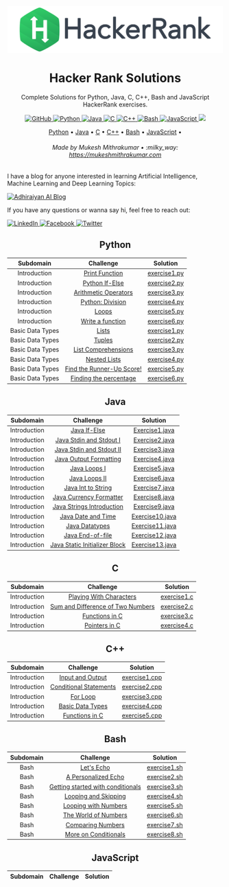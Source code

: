 <img src="./images/cover.svg">

<h1 id="HackerRankSolutions" align="center" >Hacker Rank Solutions</h1>

<p align="center">Complete Solutions for Python, Java, C, C++, Bash and JavaScript HackerRank exercises.</p>

<p align="center">
    <a href="https://opensource.org/licenses/MIT">
        <img src="https://img.shields.io/cocoapods/l/AFNetworking.svg" alt="GitHub">
    </a>
    <a href="https://devdocs.io/python~3.6/">
        <img src="https://img.shields.io/badge/Python-Docs-3572A5.svg?style=flat&logo=c%2B%2B" alt="Python">
    </a>
    <a href="https://devdocs.io/openjdk~8/">
        <img src="https://img.shields.io/badge/Java-Docs-B07219.svg?style=flat&logo=c%2B%2B" alt="Java">
    </a>
    <a href="https://devdocs.io/c/">
        <img src="https://img.shields.io/badge/C-Docs-555555.svg?style=flat&logo=c%2B%2B" alt="C">
    </a>
    <a href="https://devdocs.io/cpp/">
        <img src="https://img.shields.io/badge/C++-Docs-F34B7D.svg?style=flat&logo=c%2B%2B" alt="C++">
    </a>
    <a href="https://devdocs.io/bash/">
        <img src="https://img.shields.io/badge/Bash-Docs-89E051.svg?style=flat&logo=c%2B%2B" alt="Bash">
    </a>
    <a href="https://devdocs.io/javascript/">
        <img src="https://img.shields.io/badge/JavaScript-Docs-F1E05A.svg?style=flat&logo=c%2B%2B" alt="JavaScript">
    </a>
    <a href="https://www.codacy.com/manual/mukesh_4/HackerRankSolutions?utm_source=github.com&amp;utm_medium=referral&amp;utm_content=mukeshmithrakumar/HackerRankSolutions&amp;utm_campaign=Badge_Grade">
        <img src="https://api.codacy.com/project/badge/Grade/df5687168a3f40a88e340c40acb80ed6"/>
    </a>
</p>

<p align="center">
    <a href="#python">Python</a> •
    <a href="#java">Java</a> •
    <a href="#c">C</a> •
    <a href="#C++">C++</a> •
    <a href="#bash">Bash</a> •
    <a href="#javascript">JavaScript</a> •
</p>

<h6 align="center">Made by Mukesh Mithrakumar • :milky_way: <a href="https://mukeshmithrakumar.com">https://mukeshmithrakumar.com</a></h6>

I have a blog for anyone interested in learning Artificial Intelligence, Machine Learning and Deep Learning Topics:

<a href="https://www.adhiraiyan.org/">
    <img src="https://img.shields.io/badge/Adhiraiyan AI Blog-red.svg?" alt="Adhiraiyan AI Blog">
</a>

If you have any questions or wanna say hi, feel free to reach out:

<a href="https://www.linkedin.com/in/mukesh-mithrakumar/">
    <img src="https://img.shields.io/badge/LinkedIn-blue.svg?" alt="LinkedIn">
</a>
<a href="https://www.facebook.com/adhiraiyan/">
    <img src="https://img.shields.io/badge/Facebook-brightgreen.svg?" alt="Facebook">
</a>
<a href="https://twitter.com/MMithrakumar">
    <img src="https://img.shields.io/badge/Twitter-purple.svg?" alt="Twitter">
</a>



<h2 align="center">Python</h2>

| Subdomain         | Challenge                                                                                               | Solution                                                                                                                           |
|:-----------------:|:-------------------------------------------------------------------------------------------------------:|:----------------------------------------------------------------------------------------------------------------------------------:|
| Introduction      | [Print Function](https://www.hackerrank.com/challenges/python-print)                                    | [exercise1.py](https://github.com/mukeshmithrakumar/HackerRankSolutions/blob/master/Python/1.%20Introduction/exercise1.py)         |
| Introduction      | [Python If-Else](https://www.hackerrank.com/challenges/py-if-else)                                      | [exercise2.py](https://github.com/mukeshmithrakumar/HackerRankSolutions/blob/master/Python/1.%20Introduction/exercise2.py)         |
| Introduction      | [Arithmetic Operators](https://www.hackerrank.com/challenges/python-arithmetic-operators)               | [exercise3.py](https://github.com/mukeshmithrakumar/HackerRankSolutions/blob/master/Python/1.%20Introduction/exercise3.py)         |
| Introduction      | [Python: Division](https://www.hackerrank.com/challenges/python-division)                               | [exercise4.py](https://github.com/mukeshmithrakumar/HackerRankSolutions/blob/master/Python/1.%20Introduction/exercise4.py)         |
| Introduction      | [Loops](https://www.hackerrank.com/challenges/python-loops)                                             | [exercise5.py](https://github.com/mukeshmithrakumar/HackerRankSolutions/blob/master/Python/1.%20Introduction/exercise5.py)         |
| Introduction      | [Write a function](https://www.hackerrank.com/challenges/write-a-function)                              | [exercise6.py](https://github.com/mukeshmithrakumar/HackerRankSolutions/blob/master/Python/1.%20Introduction/exercise6.py)         |
| Basic Data Types  | [Lists](https://www.hackerrank.com/challenges/python-lists)                                             | [exercise1.py](https://github.com/mukeshmithrakumar/HackerRankSolutions/blob/master/Python/2.%20Basic%20Data%20Types/exercise1.py) |
| Basic Data Types  | [Tuples](https://www.hackerrank.com/challenges/python-tuples)                                           | [exercise2.py](https://github.com/mukeshmithrakumar/HackerRankSolutions/blob/master/Python/2.%20Basic%20Data%20Types/exercise2.py) |
| Basic Data Types  | [List Comprehensions](https://www.hackerrank.com/challenges/list-comprehensions)                        | [exercise3.py](https://github.com/mukeshmithrakumar/HackerRankSolutions/blob/master/Python/2.%20Basic%20Data%20Types/exercise3.py) |
| Basic Data Types  | [Nested Lists](https://www.hackerrank.com/challenges/nested-list)                                       | [exercise4.py](https://github.com/mukeshmithrakumar/HackerRankSolutions/blob/master/Python/2.%20Basic%20Data%20Types/exercise4.py) |
| Basic Data Types  | [Find the Runner-Up Score!](https://www.hackerrank.com/challenges/find-second-maximum-number-in-a-list) | [exercise5.py](https://github.com/mukeshmithrakumar/HackerRankSolutions/blob/master/Python/2.%20Basic%20Data%20Types/exercise5.py) |
| Basic Data Types  | [Finding the percentage](https://www.hackerrank.com/challenges/finding-the-percentage)                  | [exercise6.py](https://github.com/mukeshmithrakumar/HackerRankSolutions/blob/master/Python/2.%20Basic%20Data%20Types/exercise6.py) |


<h2 align="center">Java</h2>

| Subdomain         | Challenge                                                                                            | Solution                                                                                                                       |
|:-----------------:|:----------------------------------------------------------------------------------------------------:|:------------------------------------------------------------------------------------------------------------------------------:|
| Introduction      | [Java If-Else](https://www.hackerrank.com/challenges/java-if-else)                                   | [Exercise1.java](https://github.com/mukeshmithrakumar/HackerRankSolutions/blob/master/Java/1.%20Introduction/xercise1.java)    |
| Introduction      | [Java Stdin and Stdout I](https://www.hackerrank.com/challenges/java-stdin-and-stdout-1)             | [Exercise2.java](https://github.com/mukeshmithrakumar/HackerRankSolutions/blob/master/Java/1.%20Introduction/exercise2.java)   |
| Introduction      | [Java Stdin and Stdout II](https://www.hackerrank.com/challenges/java-stdin-stdout)                  | [Exercise3.java](https://github.com/mukeshmithrakumar/HackerRankSolutions/blob/master/Java/1.%20Introduction/exercise3.java)   |
| Introduction      | [Java Output Formatting](https://www.hackerrank.com/challenges/java-output-formatting)               | [Exercise4.java](https://github.com/mukeshmithrakumar/HackerRankSolutions/blob/master/Java/1.%20Introduction/exercise4.java)   |
| Introduction      | [Java Loops I](https://www.hackerrank.com/challenges/java-loops-i)                                   | [Exercise5.java](https://github.com/mukeshmithrakumar/HackerRankSolutions/blob/master/Java/1.%20Introduction/exercise5.java)   |
| Introduction      | [Java Loops II](https://www.hackerrank.com/challenges/java-loops)                                    | [Exercise6.java](https://github.com/mukeshmithrakumar/HackerRankSolutions/blob/master/Java/1.%20Introduction/exercise6.java)   |
| Introduction      | [Java Int to String](https://www.hackerrank.com/challenges/java-int-to-string)                       | [Exercise7.java](https://github.com/mukeshmithrakumar/HackerRankSolutions/blob/master/Java/1.%20Introduction/exercise7.java)   |
| Introduction      | [Java Currency Formatter](https://www.hackerrank.com/challenges/java-currency-formatter)             | [Exercise8.java](https://github.com/mukeshmithrakumar/HackerRankSolutions/blob/master/Java/1.%20Introduction/exercise8.java)   |
| Introduction      | [Java Strings Introduction](https://www.hackerrank.com/challenges/java-strings-introduction)         | [Exercise9.java](https://github.com/mukeshmithrakumar/HackerRankSolutions/blob/master/Java/1.%20Introduction/exercise9.java)   |
| Introduction      | [Java Date and Time](https://www.hackerrank.com/challenges/java-date-and-time)                       | [Exercise10.java](https://github.com/mukeshmithrakumar/HackerRankSolutions/blob/master/Java/1.%20Introduction/exercise10.java) |
| Introduction      | [Java Datatypes](https://www.hackerrank.com/challenges/java-datatypes)                               | [Exercise11.java](https://github.com/mukeshmithrakumar/HackerRankSolutions/blob/master/Java/1.%20Introduction/exercise11.java) |
| Introduction      | [Java End-of-file](https://www.hackerrank.com/challenges/java-end-of-file)                           | [Exercise12.java](https://github.com/mukeshmithrakumar/HackerRankSolutions/blob/master/Java/1.%20Introduction/exercise12.java) |
| Introduction      | [Java Static Initializer Block](https://www.hackerrank.com/challenges/java-static-initializer-block) | [Exercise13.java](https://github.com/mukeshmithrakumar/HackerRankSolutions/blob/master/Java/1.%20Introduction/exercise13.java) |



<h2 align="center">C</h2>

| Subdomain         | Challenge                                                                                 | Solution                                                                                                            |
|:-----------------:|:-----------------------------------------------------------------------------------------:|:-------------------------------------------------------------------------------------------------------------------:|
| Introduction      | [Playing With Characters](https://www.hackerrank.com/challenges/playing-with-characters)  | [exercise1.c](https://github.com/mukeshmithrakumar/HackerRankSolutions/blob/master/C/1.%20Introduction/exercise1.c) |
| Introduction      | [Sum and Difference of Two Numbers](https://www.hackerrank.com/challenges/sum-numbers-c)  | [exercise2.c](https://github.com/mukeshmithrakumar/HackerRankSolutions/blob/master/C/1.%20Introduction/exercise2.c) |
| Introduction      | [Functions in C](https://www.hackerrank.com/challenges/functions-in-c)                    | [exercise3.c](https://github.com/mukeshmithrakumar/HackerRankSolutions/blob/master/C/1.%20Introduction/exercise3.c) |
| Introduction      | [Pointers in C](https://www.hackerrank.com/challenges/pointer-in-c)                       | [exercise4.c](https://github.com/mukeshmithrakumar/HackerRankSolutions/blob/master/C/1.%20Introduction/exercise4.c) |




<h2 align="center">C++</h2>

| Subdomain         | Challenge                                                                                      | Solution                                                                                                                      |
|:-----------------:|:----------------------------------------------------------------------------------------------:|:-----------------------------------------------------------------------------------------------------------------------------:|
| Introduction      | [Input and Output](https://www.hackerrank.com/challenges/cpp-input-and-output/problem)         | [exercise1.cpp](https://github.com/mukeshmithrakumar/HackerRankSolutions/blob/master/C%2B%2B/1.%20Introduction/exercise1.cpp) |
| Introduction      | [Conditional Statements](https://www.hackerrank.com/challenges/c-tutorial-conditional-if-else) | [exercise2.cpp](https://github.com/mukeshmithrakumar/HackerRankSolutions/blob/master/C%2B%2B/1.%20Introduction/exercise2.cpp) |
| Introduction      | [For Loop](https://www.hackerrank.com/challenges/c-tutorial-for-loop)                          | [exercise3.cpp](https://github.com/mukeshmithrakumar/HackerRankSolutions/blob/master/C%2B%2B/1.%20Introduction/exercise3.cpp) |
| Introduction      | [Basic Data Types](https://www.hackerrank.com/challenges/c-tutorial-basic-data-types)          | [exercise4.cpp](https://github.com/mukeshmithrakumar/HackerRankSolutions/blob/master/C%2B%2B/1.%20Introduction/exercise4.cpp) |
| Introduction      | [Functions in C](https://www.hackerrank.com/challenges/c-tutorial-functions)                   | [exercise5.cpp](https://github.com/mukeshmithrakumar/HackerRankSolutions/blob/master/C%2B%2B/1.%20Introduction/exercise5.cpp) |




<h2 align="center">Bash</h2>

| Subdomain       | Challenge                                                                                                                     | Solution                                                                                                          |
|:---------------:|:-----------------------------------------------------------------------------------------------------------------------------:|:-----------------------------------------------------------------------------------------------------------------:|
| Bash            | [Let's Echo](https://www.hackerrank.com/challenges/bash-tutorials-lets-echo)                                                  | [exercise1.sh](https://github.com/mukeshmithrakumar/HackerRankSolutions/blob/master/Shell/1.%20Bash/exercise1.sh) |
| Bash            | [A Personalized Echo](https://www.hackerrank.com/challenges/bash-tutorials---a-personalized-echo)                             | [exercise2.sh](https://github.com/mukeshmithrakumar/HackerRankSolutions/blob/master/Shell/1.%20Bash/exercise2.sh) |
| Bash            | [Getting started with conditionals](https://www.hackerrank.com/challenges/bash-tutorials---getting-started-with-conditionals) | [exercise3.sh](https://github.com/mukeshmithrakumar/HackerRankSolutions/blob/master/Shell/1.%20Bash/exercise3.sh) |
| Bash            | [Looping and Skipping](https://www.hackerrank.com/challenges/bash-tutorials---looping-and-skipping)                           | [exercise4.sh](https://github.com/mukeshmithrakumar/HackerRankSolutions/blob/master/Shell/1.%20Bash/exercise4.sh) |
| Bash            | [Looping with Numbers](https://www.hackerrank.com/challenges/bash-tutorials---looping-with-numbers)                           | [exercise5.sh](https://github.com/mukeshmithrakumar/HackerRankSolutions/blob/master/Shell/1.%20Bash/exercise5.sh) |
| Bash            | [The World of Numbers](https://www.hackerrank.com/challenges/bash-tutorials---the-world-of-numbers)                           | [exercise6.sh](https://github.com/mukeshmithrakumar/HackerRankSolutions/blob/master/Shell/1.%20Bash/exercise6.sh) |
| Bash            | [Comparing Numbers](https://www.hackerrank.com/challenges/bash-tutorials---comparing-numbers)                                 | [exercise7.sh](https://github.com/mukeshmithrakumar/HackerRankSolutions/blob/master/Shell/1.%20Bash/exercise7.sh) |
| Bash            | [More on Conditionals](https://www.hackerrank.com/challenges/bash-tutorials---more-on-conditionals)                           | [exercise8.sh](https://github.com/mukeshmithrakumar/HackerRankSolutions/blob/master/Shell/1.%20Bash/exercise8.sh) |




<h2 align="center">JavaScript</h2>

| Subdomain         | Challenge                                                             | Solution                                                                                                      |
|:-----------------:|:---------------------------------------------------------------------:|:-------------------------------------------------------------------------------------------------------------:|

